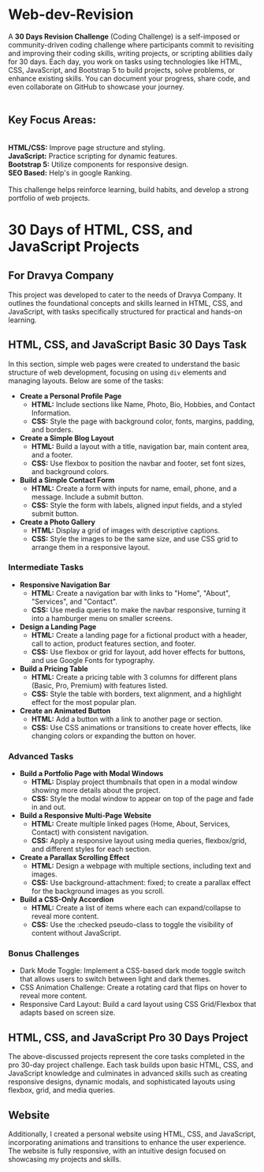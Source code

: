 # Web-dev-Revision  <br />
A **30 Days Revision Challenge** (Coding Challenge) is a self-imposed or community-driven coding challenge where participants commit to revisiting and improving their coding skills, writing projects, or scripting abilities daily for 30 days. Each day, you work on tasks using technologies like HTML, CSS, JavaScript, and Bootstrap 5 to build projects, solve problems, or enhance existing skills. You can document your progress, share code, and even collaborate on GitHub to showcase your journey.  <br />
<br />
<h2>Key Focus Areas:</h2>  <br />
<b>HTML/CSS:</b> Improve page structure and styling.  <br />
<b>JavaScript:</b> Practice scripting for dynamic features.  <br />
<b>Bootstrap 5:</b> Utilize components for responsive design.  <br />
<b>SEO Based:</b> Help's in google Ranking.  <br />
  <br />
This challenge helps reinforce learning, build habits, and develop a strong portfolio of web projects.  <br />
<h1>30 Days of HTML, CSS, and JavaScript Projects</h1>

<h2>For Dravya Company</h2>
<p>This project was developed to cater to the needs of Dravya Company. It outlines the foundational concepts and skills learned in HTML, CSS, and JavaScript, with tasks specifically structured for practical and hands-on learning.</p>

<h2>HTML, CSS, and JavaScript Basic 30 Days Task</h2>
<p>In this section, simple web pages were created to understand the basic structure of web development, focusing on using <code>div</code> elements and managing layouts. Below are some of the tasks:</p>

<ul>
  <li>
    <strong>Create a Personal Profile Page</strong>
    <ul>
      <li><strong>HTML:</strong> Include sections like Name, Photo, Bio, Hobbies, and Contact Information.</li>
      <li><strong>CSS:</strong> Style the page with background color, fonts, margins, padding, and borders.</li>
    </ul>
  </li>
  <li>
    <strong>Create a Simple Blog Layout</strong>
    <ul>
      <li><strong>HTML:</strong> Build a layout with a title, navigation bar, main content area, and a footer.</li>
      <li><strong>CSS:</strong> Use flexbox to position the navbar and footer, set font sizes, and background colors.</li>
    </ul>
  </li>
  <li>
    <strong>Build a Simple Contact Form</strong>
    <ul>
      <li><strong>HTML:</strong> Create a form with inputs for name, email, phone, and a message. Include a submit button.</li>
      <li><strong>CSS:</strong> Style the form with labels, aligned input fields, and a styled submit button.</li>
    </ul>
  </li>
  <li>
    <strong>Create a Photo Gallery</strong>
    <ul>
      <li><strong>HTML:</strong> Display a grid of images with descriptive captions.</li>
      <li><strong>CSS:</strong> Style the images to be the same size, and use CSS grid to arrange them in a responsive layout.</li>
    </ul>
  </li>
</ul>

<h3>Intermediate Tasks</h3>
<ul>
  <li>
    <strong>Responsive Navigation Bar</strong>
    <ul>
      <li><strong>HTML:</strong> Create a navigation bar with links to "Home", "About", "Services", and "Contact".</li>
      <li><strong>CSS:</strong> Use media queries to make the navbar responsive, turning it into a hamburger menu on smaller screens.</li>
    </ul>
  </li>
  <li>
    <strong>Design a Landing Page</strong>
    <ul>
      <li><strong>HTML:</strong> Create a landing page for a fictional product with a header, call to action, product features section, and footer.</li>
      <li><strong>CSS:</strong> Use flexbox or grid for layout, add hover effects for buttons, and use Google Fonts for typography.</li>
    </ul>
  </li>
  <li>
    <strong>Build a Pricing Table</strong>
    <ul>
      <li><strong>HTML:</strong> Create a pricing table with 3 columns for different plans (Basic, Pro, Premium) with features listed.</li>
      <li><strong>CSS:</strong> Style the table with borders, text alignment, and a highlight effect for the most popular plan.</li>
    </ul>
  </li>
  <li>
    <strong>Create an Animated Button</strong>
    <ul>
      <li><strong>HTML:</strong> Add a button with a link to another page or section.</li>
      <li><strong>CSS:</strong> Use CSS animations or transitions to create hover effects, like changing colors or expanding the button on hover.</li>
    </ul>
  </li>
</ul>

<h3>Advanced Tasks</h3>
<ul>
  <li>
    <strong>Build a Portfolio Page with Modal Windows</strong>
    <ul>
      <li><strong>HTML:</strong> Display project thumbnails that open in a modal window showing more details about the project.</li>
      <li><strong>CSS:</strong> Style the modal window to appear on top of the page and fade in and out.</li>
    </ul>
  </li>
  <li>
    <strong>Build a Responsive Multi-Page Website</strong>
    <ul>
      <li><strong>HTML:</strong> Create multiple linked pages (Home, About, Services, Contact) with consistent navigation.</li>
      <li><strong>CSS:</strong> Apply a responsive layout using media queries, flexbox/grid, and different styles for each section.</li>
    </ul>
  </li>
  <li>
    <strong>Create a Parallax Scrolling Effect</strong>
    <ul>
      <li><strong>HTML:</strong> Design a webpage with multiple sections, including text and images.</li>
      <li><strong>CSS:</strong> Use background-attachment: fixed; to create a parallax effect for the background images as you scroll.</li>
    </ul>
  </li>
  <li>
    <strong>Build a CSS-Only Accordion</strong>
    <ul>
      <li><strong>HTML:</strong> Create a list of items where each can expand/collapse to reveal more content.</li>
      <li><strong>CSS:</strong> Use the :checked pseudo-class to toggle the visibility of content without JavaScript.</li>
    </ul>
  </li>
</ul>

<h3>Bonus Challenges</h3>
<ul>
  <li>Dark Mode Toggle: Implement a CSS-based dark mode toggle switch that allows users to switch between light and dark themes.</li>
  <li>CSS Animation Challenge: Create a rotating card that flips on hover to reveal more content.</li>
  <li>Responsive Card Layout: Build a card layout using CSS Grid/Flexbox that adapts based on screen size.</li>
</ul>

<h2>HTML, CSS, and JavaScript Pro 30 Days Project</h2>
<p>The above-discussed projects represent the core tasks completed in the pro 30-day project challenge. Each task builds upon basic HTML, CSS, and JavaScript knowledge and culminates in advanced skills such as creating responsive designs, dynamic modals, and sophisticated layouts using flexbox, grid, and media queries.</p>

<h2>Website</h2>
<p>Additionally, I created a personal website using HTML, CSS, and JavaScript, incorporating animations and transitions to enhance the user experience. The website is fully responsive, with an intuitive design focused on showcasing my projects and skills.</p>

